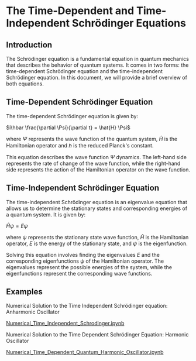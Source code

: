 # The Time-Dependent and Time-Independent Schrödinger Equations


## Introduction

The Schrödinger equation is a fundamental equation in quantum mechanics that describes the behavior of quantum systems. It comes in two forms: the time-dependent Schrödinger equation and the time-independent Schrödinger equation. In this document, we will provide a brief overview of both equations.

## Time-Dependent Schrödinger Equation

The time-dependent Schrödinger equation is given by:

$i\hbar \frac{\partial \Psi}{\partial t} = \hat{H} \Psi$

where $\Psi$ represents the wave function of the quantum system, $\hat{H}$ is the Hamiltonian operator and $\hbar$ is the reduced Planck's constant.

This equation describes the wave function $\Psi$ dynamics. The left-hand side represents the rate of change of the wave function, while the right-hand side represents the action of the Hamiltonian operator on the wave function.

## Time-Independent Schrödinger Equation

The time-independent Schrödinger equation is an eigenvalue equation that allows us to determine the stationary states and corresponding energies of a quantum system. It is given by:

$\hat{H} \psi = E \psi$

where $\psi$ represents the stationary state wave function, $\hat{H}$ is the Hamiltonian operator, $E$ is the energy of the stationary state, and $\psi$ is the eigenfunction.

Solving this equation involves finding the eigenvalues $E$ and the corresponding eigenfunctions $\psi$ of the Hamiltonian operator. The eigenvalues represent the possible energies of the system, while the eigenfunctions represent the corresponding wave functions.

## Examples

Numerical Solution to the Time Independent Schrödinger equation: Anharmonic Oscillator

[Numerical_Time_Independent_Schrodinger.ipynb](https://github.com/Vaquera-Araujo/LabAv2023/blob/main/Symbolic%20and%20Numerical%20Projects/Schr%C3%B6dinger%20Equation%20in%20One%20Dimension/Numerical_Time_Independent_Schrodinger.ipynb)

Numerical Solution to the Time Dependent Schrödinger Equation: Harmonic Oscillator

[Numerical_Time_Dependent_Quantum_Harmonic_Oscillator.ipynb](https://github.com/Vaquera-Araujo/LabAv2023/blob/main/Symbolic%20and%20Numerical%20Projects/Schr%C3%B6dinger%20Equation%20in%20One%20Dimension/Numerical_Time_Dependent_Quantum_Harmonic_Oscillator.ipynb)
